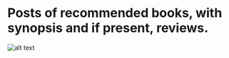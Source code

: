# Posts of recommended books, with synopsis and if present, reviews. 
![alt text]([http://url/to/img.png](https://github.com/marieleponti/book-reviews/blob/main/src/images/book-reviews_ss.png?raw=true))
